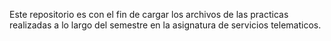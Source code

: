 Este repositorio es con el fin de cargar los archivos de las practicas realizadas a lo largo del semestre en la asignatura de servicios telematicos.
